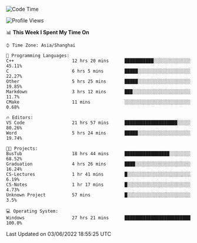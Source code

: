 <!--START_SECTION:waka-->
![Code Time](http://img.shields.io/badge/Code%20Time-92%20hrs%2043%20mins-blue)

![Profile Views](http://img.shields.io/badge/Profile%20Views-5-blue)

📊 **This Week I Spent My Time On** 

```text
⌚︎ Time Zone: Asia/Shanghai

💬 Programming Languages: 
C++                      12 hrs 20 mins      ███████████░░░░░░░░░░░░░░   45.11% 
C                        6 hrs 5 mins        █████░░░░░░░░░░░░░░░░░░░░   22.27% 
Other                    5 hrs 25 mins       █████░░░░░░░░░░░░░░░░░░░░   19.85% 
Markdown                 3 hrs 12 mins       ███░░░░░░░░░░░░░░░░░░░░░░   11.7% 
CMake                    11 mins             ░░░░░░░░░░░░░░░░░░░░░░░░░   0.68%

🔥 Editors: 
VS Code                  21 hrs 57 mins      ████████████████████░░░░░   80.26% 
Word                     5 hrs 24 mins       █████░░░░░░░░░░░░░░░░░░░░   19.74%

🐱‍💻 Projects: 
BusTub                   18 hrs 44 mins      █████████████████░░░░░░░░   68.52% 
Graduation               4 hrs 26 mins       ████░░░░░░░░░░░░░░░░░░░░░   16.24% 
CS-Lectures              1 hr 41 mins        █░░░░░░░░░░░░░░░░░░░░░░░░   6.19% 
CS-Notes                 1 hr 17 mins        █░░░░░░░░░░░░░░░░░░░░░░░░   4.73% 
Unknown Project          57 mins             █░░░░░░░░░░░░░░░░░░░░░░░░   3.5%

💻 Operating System: 
Windows                  27 hrs 21 mins      █████████████████████████   100.0%

```


 Last Updated on 03/06/2022 18:55:25 UTC
<!--END_SECTION:waka-->